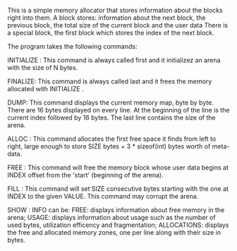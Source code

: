 This is a simple memory allocator that stores information about the blocks right into them.
A block stores: information about the next block, the previous block, the total size of the current block and the user data
There is a special block, the first block which stores the index of the next block.

The program takes the following commands:

INITIALIZE <N>:
This command is always called first and it initializez an arena with the size of N bytes.

FINALIZE:
This command is always called last and it frees the memory allocated with INITIALIZE <N>.

DUMP:
This command displays the current memory map, byte by byte.
There are 16 bytes displayed on every line.
At the beginning of the line is the current index followed by 16 bytes.
The last line contains the size of the arena.

ALLOC <SIZE>:
This command allocates the first free space it finds from left to right, large enough to store SIZE bytes + 3 * sizeof(int) bytes worth of meta-data.

FREE <INDEX>:
This command will free the memory block whose user data begins at INDEX offset from the 'start' (beginning of the arena).

FILL <INDEX> <SIZE> <VALUE>:
This command will set SIZE consecutive bytes starting with the one at INDEX to the given VALUE.
This command may corrupt the arena.

SHOW <INFO>:
INFO can be:
	FREE: displays information about free memory in the arena;
	USAGE: displays information about usage such as the number of used bytes, utilization efficency and fragmentation;
	ALLOCATIONS: displays the free and allocated memory zones, one per line along with their size in bytes.

